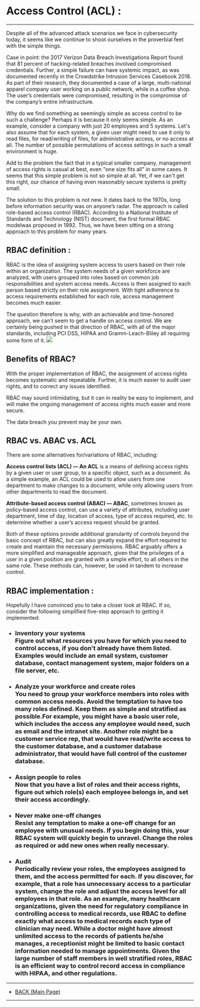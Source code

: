 # **Access Control (ACL) :**
---
Despite all of the advanced attack scenarios we face in cybersecurity today, it seems like we continue to shoot ourselves in the proverbial feet with the simple things.

Case in point: the 2017 Verizon Data Breach Investigations Report found that 81 percent of hacking-related breaches involved compromised credentials.  Further, a simple failure can have systemic impact, as was documented recently in the Crowdstrike Intrusion Services Casebook 2018.  As part of their research, they documented a case of a large, multi-national apparel company user working on a public network, while in a coffee shop.  The user’s credentials were compromised, resulting in the compromise of the company’s entire infrastructure.

Why do we find something as seemingly simple as access control to be such a challenge? Perhaps it is because it only seems simple. As an example, consider a company with just 20 employees and 5 systems. Let's also assume that for each system, a given user might need to use it only to read files, for read/writing of files, for administrative access, or no access at all. The number of possible permutations of access settings in such a small environment is huge.

Add to the problem the fact that in a typical smaller company, management of access rights is casual at best, even "one size fits all" in some cases. It seems that this simple problem is not so simple at all. Yet, if we can't get this right, our chance of having even reasonably secure systems is pretty small.


The solution to this problem is not new. It dates back to the 1970s, long before information security was on anyone’s radar. The approach is called role-based access control (RBAC). According to a National Institute of Standards and Technology (NIST) document, the first formal RBAC modelwas proposed in 1992. Thus, we have been sitting on a strong approach to this problem for many years.

## **RBAC definition :**
RBAC is the idea of assigning system access to users based on their role within an organization. The system needs of a given workforce are analyzed, with users grouped into roles based on common job responsibilities and system access needs. Access is then assigned to each person based strictly on their role assignment. With tight adherence to access requirements established for each role, access management becomes much easier.

The question therefore is why, with an achievable and time-honored approach, we can’t seem to get a handle on access control. We are certainly being pushed in that direction of RBAC, with all of the major standards, including PCI DSS, HIPAA and Gramm-Leach-Bliley all requiring some form of it.
![](https://www.imperva.com/learn/wp-content/uploads/sites/13/2020/02/access-control-list.jpg)

## **Benefits of RBAC?**
With the proper implementation of RBAC, the assignment of access rights becomes systematic and repeatable. Further, it is much easier to audit user rights, and to correct any issues identified.

RBAC may sound intimidating, but it can in reality be easy to implement, and will make the ongoing management of access rights much easier and more secure.

The data breach you prevent may be your own.

## **RBAC vs. ABAC vs. ACL**
There are some alternatives for/variations of RBAC, including:

**Access control lists (ACL) — An ACL** is a means of defining access rights by a given user or user group, to a specific object, such as a document.  As a simple example, an ACL could be used to allow users from one department to make changes to a document, while only allowing users from other departments to read the document.

**Attribute-based access control (ABAC) — ABAC**, sometimes known as policy-based access control, can use a variety of attributes, including user department, time of day, location of access, type of access required, etc. to determine whether a user’s access request should be granted.

Both of these options provide additional granularity of controls beyond the basic concept of RBAC, but can also greatly expand the effort required to create and maintain the necessary permissions.  RBAC arguably offers a more simplified and manageable approach, given that the privileges of a user in a given position are granted with a simple effort, to all others in the same role.  These methods can, however, be used in tandem to increase control.

## **RBAC implementation :** 
Hopefully I have convinced you to take a closer look at RBAC. If so, consider the following simplified five-step approach to getting it implemented:

- ### **Inventory your systems** <br/>Figure out what resources you have for which you need to control access, if you don't already have them listed. Examples would include an email system, customer database, contact management system, major folders on a file server, etc. 

- ### **Analyze your workforce and create roles**<br/>You need to group your workforce members into roles with common access needs.  Avoid the temptation to have too many roles defined. Keep them as simple and stratified as possible.For example, you might have a basic user role, which includes the access any employee would need, such as email and the intranet site. Another role might be a customer service rep, that would have read/write access to the customer database, and a customer database administrator, that would have full control of the customer database. 

- ### **Assign people to roles**<br/>Now that you have a list of roles and their access rights, figure out which role(s) each employee belongs in, and set their access accordingly. 

- ### **Never make one-off changes**<br/>Resist any temptation to make a one-off change for an employee with unusual needs. If you begin doing this, your RBAC system will quickly begin to unravel. Change the roles as required or add new ones when really necessary. 

- ### **Audit**<br/>Periodically review your roles, the employees assigned to them, and the access permitted for each. If you discover, for example, that a role has unnecessary access to a particular system, change the role and adjust the access level for all employees in that role. As an example, many healthcare organizations, given the need for regulatory compliance in controlling access to medical records, use RBAC to define exactly what access to medical records each type of clinician may need.  While a doctor might have almost unlimited access to the records of patients he/she manages, a receptionist might be limited to basic contact information needed to manage appointments.  Given the large number of staff members in well stratified roles, RBAC is an efficient way to control record access in compliance with HIPAA, and other regulations.

---
- [BACK (Main Page)](./README.md)
---

